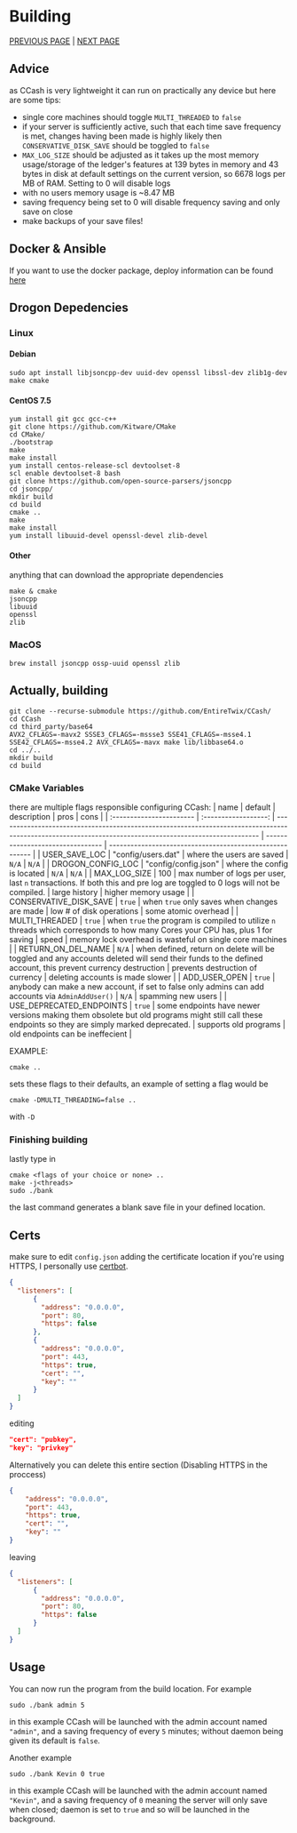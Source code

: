 # Building
[PREVIOUS PAGE](features/implementation.md) | [NEXT PAGE](FAQ.md)

## Advice
as CCash is very lightweight it can run on practically any device but here are some tips:
* single core machines should toggle `MULTI_THREADED` to `false`
* if your server is sufficiently active, such that each time save frequency is met, changes having been made is highly likely then `CONSERVATIVE_DISK_SAVE` should be toggled to `false`
* `MAX_LOG_SIZE` should be adjusted as it takes up the most memory usage/storage of the ledger's features at 139 bytes in memory and 43 bytes in disk at default settings on the current version, so 6678 logs per MB of RAM. Setting to 0 will disable logs
* with no users memory usage is ~8.47 MB
* saving frequency being set to 0 will disable frequency saving and only save on close
* make backups of your save files!

## Docker & Ansible
If you want to use the docker package, deploy information can be found [here](deploy.md)

## Drogon Depedencies 

### Linux
#### Debian
```
sudo apt install libjsoncpp-dev uuid-dev openssl libssl-dev zlib1g-dev make cmake
```
#### CentOS 7.5
```
yum install git gcc gcc-c++ 
git clone https://github.com/Kitware/CMake
cd CMake/
./bootstrap
make
make install
yum install centos-release-scl devtoolset-8
scl enable devtoolset-8 bash
git clone https://github.com/open-source-parsers/jsoncpp
cd jsoncpp/
mkdir build
cd build
cmake ..
make
make install
yum install libuuid-devel openssl-devel zlib-devel
```
#### Other
anything that can download the appropriate dependencies
```
make & cmake
jsoncpp
libuuid
openssl
zlib
```
### MacOS
```
brew install jsoncpp ossp-uuid openssl zlib 
```

## Actually, building
```
git clone --recurse-submodule https://github.com/EntireTwix/CCash/
cd CCash
cd third_party/base64
AVX2_CFLAGS=-mavx2 SSSE3_CFLAGS=-mssse3 SSE41_CFLAGS=-msse4.1 SSE42_CFLAGS=-msse4.2 AVX_CFLAGS=-mavx make lib/libbase64.o
cd ../..
mkdir build
cd build
```

### CMake Variables
there are multiple flags responsible configuring CCash:
| name                     |       default        | description                                                                                                                                             | pros                             | cons                                                     |
| :----------------------- | :------------------: | ------------------------------------------------------------------------------------------------------------------------------------------------------- | -------------------------------- | -------------------------------------------------------- |
| USER_SAVE_LOC            |  "config/users.dat"  | where the users are saved                                                                                                                               | `N/A`                            | `N/A`                                                    |
| DROGON_CONFIG_LOC        | "config/config.json" | where the config is located                                                                                                                             | `N/A`                            | `N/A`                                                    |
| MAX_LOG_SIZE             |         100          | max number of logs per user, last `n` transactions. If both this and pre log are toggled to 0 logs will not be compiled.                                | large history                    | higher memory usage                                      |
| CONSERVATIVE_DISK_SAVE   |        `true`        | when `true` only saves when changes are made                                                                                                            | low # of disk operations         | some atomic overhead                                     |
| MULTI_THREADED           |        `true`        | when `true` the program is compiled to utilize `n` threads which corresponds to how many Cores your CPU has, plus 1 for saving                          | speed                            | memory lock overhead is wasteful on single core machines |
| RETURN_ON_DEL_NAME       |        `N/A`         | when defined, return on delete will be toggled and any accounts deleted will send their funds to the defined account, this prevent currency destruction | prevents destruction of currency | deleting accounts is made slower                         |
| ADD_USER_OPEN            |        `true`        | anybody can make a new account, if set to false only admins can add accounts via `AdminAddUser()`                                                       | `N/A`                            | spamming new users                                       |
| USE_DEPRECATED_ENDPOINTS |        `true`        | some endpoints have newer versions making them obsolete but old programs might still call these endpoints so they are simply marked deprecated.         | supports old programs            | old endpoints can be ineffecient                         |

EXAMPLE:
```
cmake ..
```
sets these flags to their defaults, an example of setting a flag would be 
```
cmake -DMULTI_THREADING=false ..
```
with `-D`

### Finishing building
lastly type in
```
cmake <flags of your choice or none> ..
make -j<threads>
sudo ./bank
```
the last command generates a blank save file in your defined location.

## Certs
make sure to edit `config.json` adding the certificate location if you're using HTTPS, I personally use [certbot](https://certbot.eff.org/). 
```json
{
  "listeners": [
      {
        "address": "0.0.0.0",
        "port": 80,
        "https": false
      },
      {
        "address": "0.0.0.0",
        "port": 443,
        "https": true,
        "cert": "",
        "key": ""
      }
  ]
}
```
editing
```json
"cert": "pubkey",
"key": "privkey"
```

Alternatively you can delete this entire section (Disabling HTTPS in the proccess)
```json
{
    "address": "0.0.0.0",
    "port": 443,
    "https": true,
    "cert": "",
    "key": ""
}
```
leaving
```json
{
  "listeners": [
      {
        "address": "0.0.0.0",
        "port": 80,
        "https": false
      }
  ]
}
```

## Usage
You can now run the program from the build location. For example
```
sudo ./bank admin 5
```
in this example CCash will be launched with the admin account named `"admin"`, and a saving frequency of every `5` minutes; without daemon being given its default is `false`.

Another example
```
sudo ./bank Kevin 0 true
```
in this example CCash will be launched with the admin account named `"Kevin"`, and a saving frequency of `0` meaning the server will only save when closed; daemon is set to `true` and so will be launched in the background.
